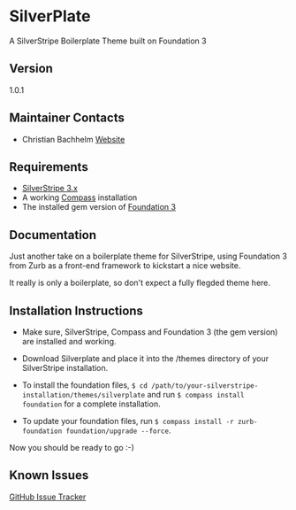 SilverPlate
===========

A SilverStripe Boilerplate Theme built on Foundation 3



Version
-------
1.0.1 


Maintainer Contacts
-------------------
*  Christian Bachhelm 
   [Website](http://p7media.de)
   

Requirements
------------
* [SilverStripe 3.x](http://silverstripe.org)
* A working [Compass](http://compass-style.org/) installation
* The installed gem version of [Foundation 3](http://foundation.zurb.com/)


Documentation
-------------
Just another take on a boilerplate theme for SilverStripe,
using Foundation 3 from Zurb as a front-end framework to 
kickstart a nice website.

It really is only a boilerplate, so don't expect a fully flegded theme here.


Installation Instructions
-------------------------
* Make sure, SilverStripe, Compass and Foundation 3 (the gem version) are installed and working.
* Download Silverplate and place it into the /themes directory of your SilverStripe installation.

* To install the foundation files, `$ cd /path/to/your-silverstripe-installation/themes/silverplate` and run
`$ compass install foundation` for a complete installation.
* To update your foundation files, run `$ compass install -r zurb-foundation foundation/upgrade --force`.

Now you should be ready to go :-)


Known Issues
------------
[GitHub Issue Tracker](https://github.com/p7media/silverplate/issues)
